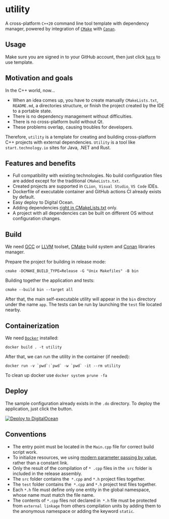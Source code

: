 # utility

A cross-platform `C++20` command line tool template with dependency manager, powered by integration
of [`CMake`](https://cmake.org/)
with [`Conan`](https://github.com/conan-io/cmake-conan).

## Usage

Make sure you are signed in to your GitHub account, then just
click [`here`](https://github.com/demidko/utility/generate) to use template.

## Motivation and goals

In the С++ world, now...

* When an idea comes up, you have to create manually `CMakeLists.txt`,` README.md`, a directories structure, or finish
  the project created by the IDE to a portable state.
* There is no dependency management without difficulties.
* There is no cross-platform build without Qt.
* These problems overlap, causing troubles for developers.

Therefore, `utility` is a template for creating and building cross-platform C++ projects with external
dependencies. `Utility` is a tool like `start.technology.io` sites for Java, .NET and Rust.

## Features and benefits

* Full compatibility with existing technologies. No build configuration files are added except for the
  traditional `CMakeLists.txt`.
* Created projects are supported in `CLion`,` Visual Studio`, `VS Code` IDEs.
* Dockerfile of executable container and GitHub actions CI already exists by default.
* Easy deploy to Digital Ocean.
* Adding dependencies [right in CMakeLists.txt](https://github.com/conan-io/cmake-conan) only.
* A project with all dependencies can be built on different OS without configuration changes.

## Build

We need [GCC](https://gcc.gnu.org/) or [LLVM](https://llvm.org/) toolset, [CMake](https://cmake.org/download) build
system and [Conan](https://conan.io) libraries manager.

Prepare the project for building in release mode:

```shell
cmake -DCMAKE_BUILD_TYPE=Release -G "Unix Makefiles" -B bin
```

Building together the application and tests:

```shell
cmake --build bin --target all
```  

After that, the main self-executable utility will appear in the `bin` directory under the name `app`. The tests can be
run by launching the `test` file located nearby.

## Containerization

We need [`Docker`](https://www.docker.com/) installed:

```shell
docker build . -t utility
```

After that, we can run the utility in the container (if needed):

```shell
docker run -v `pwd`:`pwd` -w `pwd` -it --rm utility
```

To clean up docker use `docker system prune -fa`

## Deploy

The sample configuration already exists in the `.do` directory. To deploy the application, just click the button.

[![Deploy to DigitalOcean](https://www.deploytodo.com/do-btn-blue-ghost.svg)](https://cloud.digitalocean.com/apps/new?repo=https://github.com/demidko/timecobot2/tree/main)

## Conventions

* The entry point must be located in the `Main.cpp` file for correct build script work.
* To initialize resources, we using [modern parameter passing by value](https://habr.com/ru/post/460955/), rather than a
  constant link.
* Only the result of the compilation of `* .cpp` files in the` src` folder is included in the release assembly.
* The `src` folder contains the` *.cpp` and `*.h` project files together.
* The `test` folder contains the` *.cpp` and `*.h` project test files together.
* Each `*.h` file must define only one entity in the global namespace, whose name must match the file name.
* The contents of `*.cpp` files not declared in` *.h` file must be protected from `external linkage` from others
  compilation units by adding them to the anonymous namespace or adding the keyword `static`.
